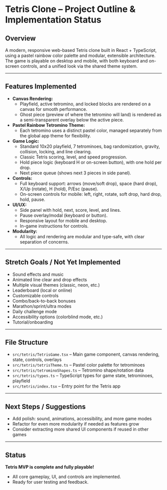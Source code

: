 # Tetris Clone – Project Outline & Implementation Status

## Overview
A modern, responsive web-based Tetris clone built in React + TypeScript, using a pastel rainbow color palette and modular, extensible architecture. The game is playable on desktop and mobile, with both keyboard and on-screen controls, and a unified look via the shared theme system.

---

## Features Implemented
- **Canvas Rendering:**
  - Playfield, active tetromino, and locked blocks are rendered on a canvas for smooth performance.
  - Ghost piece (preview of where the tetromino will land) is rendered as a semi-transparent overlay below the active piece.
- **Pastel Rainbow Tetromino Theme:**
  - Each tetromino uses a distinct pastel color, managed separately from the global app theme for flexibility.
- **Game Logic:**
  - Standard 10x20 playfield, 7 tetrominoes, bag randomization, gravity, collision, locking, and line clearing.
  - Classic Tetris scoring, level, and speed progression.
  - Hold piece logic (keyboard H or on-screen button), with one hold per drop.
  - Next piece queue (shows next 3 pieces in side panel).
- **Controls:**
  - Full keyboard support: arrows (move/soft drop), space (hard drop), X/Up (rotate), H (hold), P/Esc (pause).
  - On-screen controls for mobile: left, right, rotate, soft drop, hard drop, hold, pause.
- **UI/UX:**
  - Side panel with hold, next, score, level, and lines.
  - Pause overlay/modal (keyboard or button).
  - Responsive layout for mobile and desktop.
  - In-game instructions for controls.
- **Modularity:**
  - All logic and rendering are modular and type-safe, with clear separation of concerns.

---

## Stretch Goals / Not Yet Implemented
- Sound effects and music
- Animated line clear and drop effects
- Multiple visual themes (classic, neon, etc.)
- Leaderboard (local or online)
- Customizable controls
- Combo/back-to-back bonuses
- Marathon/sprint/ultra modes
- Daily challenge mode
- Accessibility options (colorblind mode, etc.)
- Tutorial/onboarding

---

## File Structure
- `src/tetris/TetrisGame.tsx` – Main game component, canvas rendering, state, controls, overlays
- `src/tetris/tetrisTheme.ts` – Pastel color palette for tetrominoes
- `src/tetris/tetrominoShapes.ts` – Tetromino shape/rotation data
- `src/tetris/types.ts` – TypeScript types for game state, tetrominoes, playfield
- `src/tetris/index.tsx` – Entry point for the Tetris app

---

## Next Steps / Suggestions
- Add polish: sound, animations, accessibility, and more game modes
- Refactor for even more modularity if needed as features grow
- Consider extracting more shared UI components if reused in other games

---

## Status
**Tetris MVP is complete and fully playable!**
- All core gameplay, UI, and controls are implemented.
- Ready for user testing and feedback. 